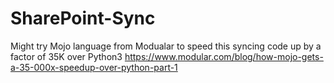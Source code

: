# SharePoint-Sync

Might try Mojo language from Modualar to speed this syncing code up by a factor of 35K over Python3 
https://www.modular.com/blog/how-mojo-gets-a-35-000x-speedup-over-python-part-1
